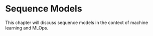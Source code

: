 # Sequence Models

This chapter will discuss sequence models in the context of machine learning and MLOps.
